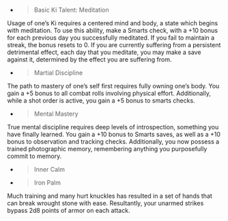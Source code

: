   - > Basic Ki Talent: Meditation

Usage of one’s Ki requires a centered mind and body, a state which
begins with meditation. To use this ability, make a Smarts check, with a
+10 bonus for each previous day you successfully meditated. If you fail
to maintain a streak, the bonus resets to 0. If you are currently
suffering from a persistent detrimental effect, each day that you
meditate, you may make a save against it, determined by the effect you
are suffering from.

  - > Martial Discipline

The path to mastery of one’s self first requires fully owning one’s
body. You gain a +5 bonus to all combat rolls involving physical effort.
Additionally, while a shot order is active, you gain a +5 bonus to
smarts checks.

  - > Mental Mastery

True mental discipline requires deep levels of introspection, something
you have finally learned. You gain a +10 bonus to Smarts saves, as well
as a +10 bonus to observation and tracking checks. Additionally, you now
possess a trained photographic memory, remembering anything you
purposefully commit to memory.

  - > Inner Calm

  - > Iron Palm

Much training and many hurt knuckles has resulted in a set of hands that
can break wrought stone with ease. Resultantly, your unarmed strikes
bypass 2d8 points of armor on each attack.
